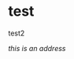 <head>
  <title>hello world test</title>
</head>
<body>
  <h1>test</h1>
  <p>test2</p>
  <address>this is an address</address>
</body>
